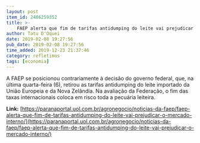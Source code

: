 ```yaml
---
layout: post
item_id: 2486259352
title: >-
    FAEP alerta que fim de tarifas antidumping do leite vai prejudicar o mercado interno
author: Tatu D'Oquei
date: 2019-02-08 19:27:56
pub_date: 2019-02-08 19:27:56
time_added: 2019-12-23 21:37:46
category: refletimos
tags: [economia]
---
```


A FAEP se posicionou contrariamente à decisão do governo federal, que, na última quarta-feira (6), retirou as tarifas antidumping do leite importado da União Europeia e da Nova Zelândia. Na avaliação da Federação, o fim das taxas internacionais coloca em risco toda a pecuária leiteira.

**Link:** [https://paranaportal.uol.com.br/agronegocio/noticias-da-faep/faep-alerta-que-fim-de-tarifas-antidumping-do-leite-vai-prejudicar-o-mercado-interno/](https://paranaportal.uol.com.br/agronegocio/noticias-da-faep/faep-alerta-que-fim-de-tarifas-antidumping-do-leite-vai-prejudicar-o-mercado-interno/)

